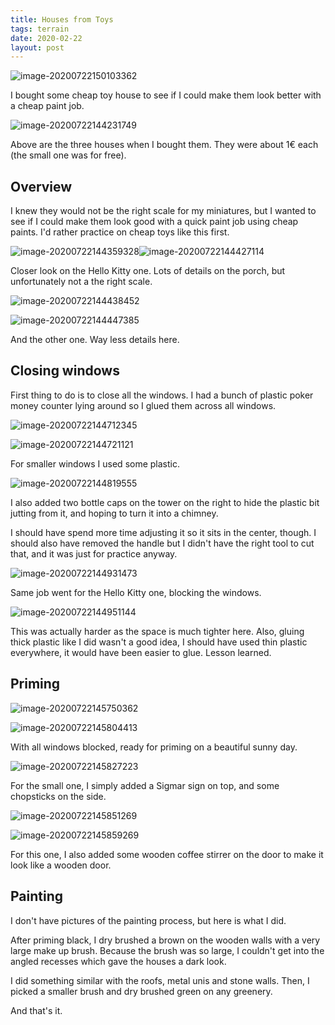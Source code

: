 ```yaml
---
title: Houses from Toys
tags: terrain
date: 2020-02-22
layout: post
---
```


![image-20200722150103362](image-20200722150103362.png)

I bought some cheap toy house to see if I could make them look better with a cheap paint job.

![image-20200722144231749](image-20200722144231749.png)

Above are the three houses when I bought them. They were about 1€ each (the small one was for free).

## Overview

I knew they would not be the right scale for my miniatures, but I wanted to see if I could make them look good with a quick paint job using cheap paints. I'd rather practice on cheap toys like this first.

![image-20200722144359328](image-20200722144359328.png)![image-20200722144427114](image-20200722144427114.png)

Closer look on the Hello Kitty one. Lots of details on the porch, but unfortunately not a the right scale.

![image-20200722144438452](image-20200722144438452.png)

![image-20200722144447385](image-20200722144447385.png)

And the other one. Way less details here. 

## Closing windows

First thing to do is to close all the windows. I had a bunch of plastic poker money counter lying around so I glued them across all windows.

![image-20200722144712345](image-20200722144712345.png)

![image-20200722144721121](image-20200722144721121.png)

For smaller windows I used some plastic.

![image-20200722144819555](image-20200722144819555.png)

I also added two bottle caps on the tower on the right to hide the plastic bit jutting from it, and hoping to turn it into a chimney.

I should have spend more time adjusting it so it sits in the center, though. I should also have removed the handle but I didn't have the right tool to cut that, and it was just for practice anyway.

![image-20200722144931473](image-20200722144931473.png)

Same job went for the Hello Kitty one, blocking the windows.

![image-20200722144951144](image-20200722144951144.png)

This was actually harder as the space is much tighter here. Also, gluing thick plastic like I did wasn't a good idea, I should have used thin plastic everywhere, it would have been easier to glue. Lesson learned.

## Priming

![image-20200722145750362](image-20200722145750362.png)

![image-20200722145804413](image-20200722145804413.png)

With all windows blocked, ready for priming on a beautiful sunny day.

![image-20200722145827223](image-20200722145827223.png)

For the small one, I simply added a Sigmar sign on top, and some chopsticks on the side.

![image-20200722145851269](image-20200722145851269.png)

![image-20200722145859269](image-20200722145859269.png)

For this one, I also added some wooden coffee stirrer on the door to make it look like a wooden door.

## Painting

I don't have pictures of the painting process, but here is what I did. 

After priming black, I dry brushed a brown on the wooden walls with a very large make up brush. Because the brush was so large, I couldn't get into the angled recesses which gave the houses a dark look.

I did something similar with the roofs, metal unis and stone walls. Then, I picked a smaller brush and dry brushed green on any greenery.

And that's it.